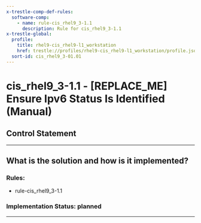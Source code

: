 ```yaml
---
x-trestle-comp-def-rules:
  software-comp:
    - name: rule-cis_rhel9_3-1.1
      description: Rule for cis_rhel9_3-1.1
x-trestle-global:
  profile:
    title: rhel9-cis_rhel9-l1_workstation
    href: trestle://profiles/rhel9-cis_rhel9-l1_workstation/profile.json
  sort-id: cis_rhel9_3-01.01
---
```


# cis_rhel9_3-1.1 - \[REPLACE_ME\] Ensure Ipv6 Status Is Identified (Manual)

## Control Statement

______________________________________________________________________

## What is the solution and how is it implemented?

<!-- For implementation status enter one of: implemented, partial, planned, alternative, not-applicable -->

<!-- Note that the list of rules under ### Rules: is read-only and changes will not be captured after assembly to JSON -->

<!-- Add control implementation description here for control: cis_rhel9_3-1.1 -->

### Rules:

  - rule-cis_rhel9_3-1.1

### Implementation Status: planned

______________________________________________________________________
